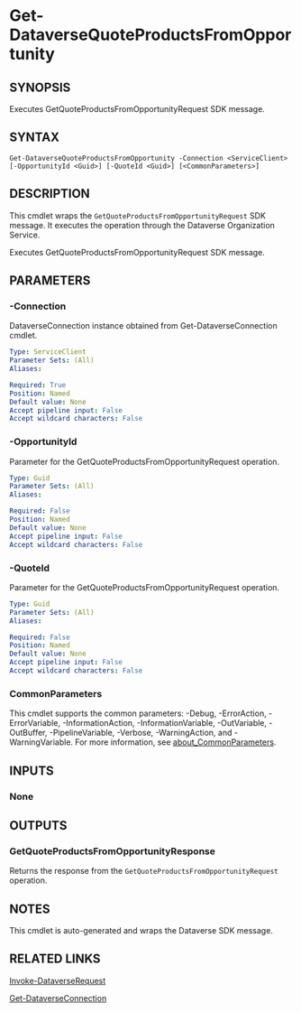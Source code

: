 # Get-DataverseQuoteProductsFromOpportunity

## SYNOPSIS
Executes GetQuoteProductsFromOpportunityRequest SDK message.

## SYNTAX

```
Get-DataverseQuoteProductsFromOpportunity -Connection <ServiceClient> [-OpportunityId <Guid>] [-QuoteId <Guid>] [<CommonParameters>]
```

## DESCRIPTION

This cmdlet wraps the `GetQuoteProductsFromOpportunityRequest` SDK message. It executes the operation through the Dataverse Organization Service.

Executes GetQuoteProductsFromOpportunityRequest SDK message.

## PARAMETERS

### -Connection
DataverseConnection instance obtained from Get-DataverseConnection cmdlet.

```yaml
Type: ServiceClient
Parameter Sets: (All)
Aliases:

Required: True
Position: Named
Default value: None
Accept pipeline input: False
Accept wildcard characters: False
```
### -OpportunityId
Parameter for the GetQuoteProductsFromOpportunityRequest operation.

```yaml
Type: Guid
Parameter Sets: (All)
Aliases:

Required: False
Position: Named
Default value: None
Accept pipeline input: False
Accept wildcard characters: False
```
### -QuoteId
Parameter for the GetQuoteProductsFromOpportunityRequest operation.

```yaml
Type: Guid
Parameter Sets: (All)
Aliases:

Required: False
Position: Named
Default value: None
Accept pipeline input: False
Accept wildcard characters: False
```
### CommonParameters
This cmdlet supports the common parameters: -Debug, -ErrorAction, -ErrorVariable, -InformationAction, -InformationVariable, -OutVariable, -OutBuffer, -PipelineVariable, -Verbose, -WarningAction, and -WarningVariable. For more information, see [about_CommonParameters](http://go.microsoft.com/fwlink/?LinkID=113216).

## INPUTS

### None

## OUTPUTS

### GetQuoteProductsFromOpportunityResponse

Returns the response from the `GetQuoteProductsFromOpportunityRequest` operation.

## NOTES

This cmdlet is auto-generated and wraps the Dataverse SDK message.

## RELATED LINKS

[Invoke-DataverseRequest](Invoke-DataverseRequest.md)

[Get-DataverseConnection](Get-DataverseConnection.md)
